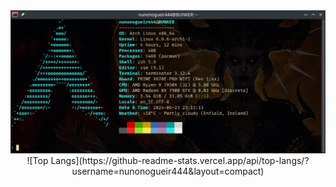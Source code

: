 <div id="" align="center">
<a><img src="/images/fastfetch.png" alt="fastfetch" width="" height=""></a>
</div>

<div id="" align="center">
![Top Langs](https://github-readme-stats.vercel.app/api/top-langs/?username=nunonogueir444&layout=compact)
</div>
